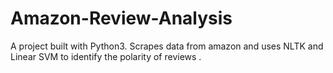 # Amazon-Review-Analysis
A project built with Python3. Scrapes data from amazon and uses NLTK and Linear SVM to identify the polarity of reviews .
